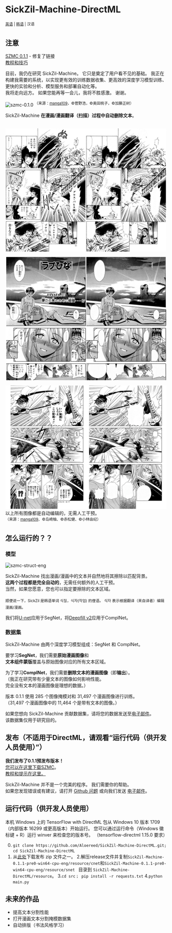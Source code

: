<!--
 * @Author: 
 * @Date: 2023-07-27 09:45:59
 * @LastEditors: 
 * @LastEditTime: 2023-07-27 09:50:16
 * @Description: file content
-->
SickZil-Machine-DirectML
===============
<sup>[英语](README.md) | [韩语](README.ko_kr.md) | 汉语</sup>

注意
------
[SZMC 0.1.1](https://github.com/KUR-creative/SickZil-Machine/releases) - 修复了链接 \
[教程和技巧](https://github.com/KUR-creative/SickZil-Machine/blob/master/doc/tips/tips-0.1.1-eng.md)

目前，我仍在研究 SickZil-Machine。 它只是奠定了用户看不见的基础。 我正在构建我需要的系统，以实现更有效的训练数据收集、更高效的深度学习模型训练、更快的实验和分析、模型服务和部署自动化等。\
我将走向远方。 如果您能再等一会儿，我将不胜感激。 谢谢。

![szmc-0.1.0](doc/szmc-0.1.0.gif)
<sup>（来源：[manga109](http://www.manga109.org)，©菅野浩，©奥田桃子，©加藤正树）</sup>

SickZil-Machine **在漫画/漫画翻译（扫描）过程中自动删除文本**。
</br></br>
  
![SeisinkiVulnus_028](doc/1.jpg)

![LoveHina_vol14_003](doc/2.jpg)

![AkkeraKanjinchou_031](doc/3.jpg)
以上所有图像都是自动编辑的，无需人工干预。\
<sup>（来源：[manga109](http://www.manga109.org)、©岛崎柚、©赤松健、©小林由纪）</sup>

怎么运行的？？
-----
### 模型
![szmc-struct-eng](doc/szmc-struct-eng.png)

SickZil-Machine 找出漫画/漫画中的文本并自然地将其擦除以匹配背景。\
**这两个过程都是完全自动的**，无需任何额外的人工干预。\
当然，如果您愿意，您也可以指定要擦除的文本区域。

<sub>顺便说一下，SickZil 是韩语单词 식질，식자(작업) 的俚语。
식자 表示根据翻译（来自译者）编辑漫画/漫画。</sub>

我们将[U-net](https://arxiv.org/abs/1505.04597)应用于SegNet，将[Deepfill v2](http://jiahuiyu.com/deepfill2/)应用于ComplNet。

### 数据集
SickZil-Machine 由两个深度学习模型组成：SegNet 和 ComplNet。

要学习**SegNet**，我们需要**原始漫画图像**和\
**文本组件蒙版**覆盖与原始图像对应的所有文本区域。

为了学习**ComplNet**，我们需要**删除文本的漫画图像**（即**输出**）。 \
（我正在研究带有少量文本的图像如何影响性能。\
完全没有文本的漫画图像是理想的数据。）

版本 0.1.1 使用 285 个图像掩模对和 31,497 个漫画图像进行训练。 \
（31,497 个漫画图像中的 11,464 个是带有文本的图像。）

如果您想向 SickZil-Machine 贡献数据集，请将您的数据发送至<a href="mailto:kur.creative.org@gmail.com">电子邮件</a>。 \
该数据集仅用于研究目的。

发布（不适用于DirectML，请观看“运行代码（供开发人员使用）”）
-----
**我们发布了0.1.1预发布版本！** \
[您可以在这里下载SZMC](https://github.com/KUR-creative/SickZil-Machine/releases)。 \
[教程和提示在这里。](https://github.com/KUR-creative/SickZil-Machine/blob/master/doc/tips/tips-0.1.1-eng.md)

SickZil-Machine 并不是一个完美的程序。 我们需要你的帮助。 \
如果您发现错误或有建议，请打开 [Github 问题](https://github.com/KUR-creative/SickZil-Machine/issues) 或向我们发送 <a href="mailto:kur.creative .org@gmail.com">电子邮件</a>。

运行代码（供开发人员使用）
----

本机 Windows 上的 TensorFlow with DirectML 包从 Windows 10 版本 1709（内部版本 16299 或更高版本）开始运行。 您可以通过运行命令（Windows 徽标键 + R）运行 winver 来检查您的版本号。 （tensorflow-directml 1.15.0 要求）

0. `git clone https://github.com/Aloereed/SickZil-Machine-DirectML.git; cd SickZil-Machine-DirectML`
1. 从[此处](https://github.com/KUR-creative/SickZil-Machine/releases)下载发布 zip 文件之一。
2.解压release文件并复制`SickZil-Machine-0.1.1-pre0-win64-cpu-eng/resource/cnet`和`SickZil-Machine-0.1.1-pre0-win64-cpu-eng/resource/snet ` 目录到 `SickZil-Machine-DirectML/resource`。
3.`cd src； pip install -r requests.txt`
4.`python main.py`

未来的作品
-----
- 提高文本分割性能
- 打开漫画文本分割掩模数据集
- 自动排版（书法风格学习）

</br>
</br>
</br>